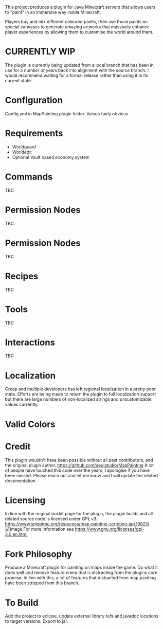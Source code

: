 This project produces a plugin for Java Minecraft servers that allows users to "paint" in an immersive way inside Minecraft.

Players buy and mix different coloured paints, then use those paints on special canvases to generate amazing artworks that massively enhance player experiences by allowing them to customise the world around them.

# CURRENTLY WIP
The plugin is currently being updated from a local branch that has been in use for a number of years back into alignment with the source branch. 
I would recommend waiting for a formal release rather than using it in its current state.

# Configuration
Config.yml in MapPainting plugin folder. Values fairly obvious.  

# Requirements
- Worldguard
- Worldedit
- Optional Vault based economy system

# Commands
TBC

# Permission Nodes
TBC

# Permission Nodes
TBC

# Recipes
TBC

# Tools
TBC

# Interactions
TBC

# Localization
Creep and multiple developers has left regional localization in a pretty poor state. 
Efforts are being made to return the plugin to full localization support but there are large numbers of non-localized strings and uncustomizable values currently.

# Valid Colors

# Credit
This plugin wouldn't have been possible without all past contributors, and the original plugin author. 
https://github.com/aegistudio/MapPainting
A lot of people have touched this code over the years, I apologise if you have been missed. 
Please reach out and let me know and I will update the related documentation.

# Licensing
In line with the original bukkit page for the plugin, the plugin builds and all related source code is licensed under GPL v3.
https://www.spigotmc.org/resources/map-painting-scripting-api.19823/
![image](https://github.com/ETcodehome/MapPainting/assets/16591000/f24cc599-d91f-42c2-9a86-d802747ef115)
For more information see https://www.gnu.org/licenses/gpl-3.0.en.html

# Fork Philosophy
Produce a Minecraft plugin for painting on maps inside the game.
Do what it does well and remove feature creep that is distracting from the plugins core promise.
In line with this, a lot of features that distracted from map painting have been stripped from this branch.

# To Build
Add the project to eclipse, update external library refs and javadoc locations to target versions. Export to jar.
